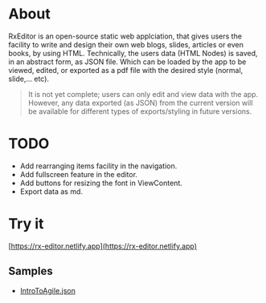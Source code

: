 # About
RxEditor is an open-source static web applciation, that gives users the facility to
write and design their own web blogs, slides, articles or even books, by using HTML.
Technically, the users data (HTML Nodes) is saved, in an abstract form, as JSON file.
Which can be loaded by the app to be viewed, edited, or exported as a pdf file with 
the desired style (normal, slide,... etc).

> It is not yet complete; users can only edit and view data with the app. However, any data exported (as JSON) from the current version will be available for different types of exports/styling in future versions.

# TODO
- Add rearranging items facility in the navigation.
- Add fullscreen feature in the editor.
- Add buttons for resizing the font in ViewContent.
- Export data as md.

# Try it
[https://rx-editor.netlify.app](https://rx-editor.netlify.app)

## Samples
- [IntroToAgile.json](https://rx-editor.netlify.app/ViewContent/?fileURL=https://raw.githubusercontent.com/Mahmoud-Ehab/RxEditor/main/samples/IntroToAgile.json)